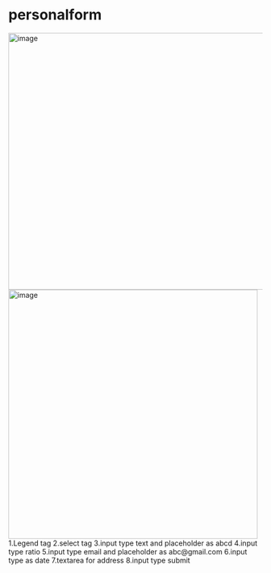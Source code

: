 # personalform

<img width="509" alt="image" src="https://github.com/RajkumarRj/personalform/assets/142428565/23134a14-02fa-4c7d-9c20-6de70da8627c">
<img width="494" alt="image" src="https://github.com/RajkumarRj/personalform/assets/142428565/6db41dda-c9b7-4ec5-a378-75128fa873a9">
1.Legend tag
2.select tag
3.input type text and placeholder as abcd
4.input type ratio 
5.input type email and placeholder as abc@gmail.com
6.input type as date 
7.textarea for address
8.input type submit
